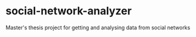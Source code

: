 # social-network-analyzer
Master's thesis project for getting and analysing data from social networks
